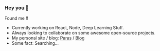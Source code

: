 ### Hey you 👋
Found me !!
 
- Currently working on React, Node, Deep Learning Stuff.
- Always looking to collaborate on some awesome open-source projects. 
- My personal site / blog: [Paras](https://guptaparas.in/) / [Blog](https://guptaparas.in/blogIndex/)
- Some fact: Searching...


<!--
### Key Skills 🔧
<p>
  <img src="https://img.shields.io/badge/-python-blue" alt="badge" />
  <img src="https://img.shields.io/badge/-Flask-critical" alt="badge" />
  <img src="https://img.shields.io/badge/-django-blueviolet" alt="badge" />
  <img src="https://img.shields.io/badge/-JavaScript-red" alt="badge" />
  <img src="https://img.shields.io/badge/-TypeScript-blue" alt="badge" />
  <img src="https://img.shields.io/badge/-React.js-61dafb" alt="badge" />
  <img src="https://img.shields.io/badge/-Redux.js-764abc" alt="badge" />
  <img src="https://img.shields.io/badge/-Gatsby.js-542c85" alt="badge" />
  <img src="https://img.shields.io/badge/-C%2B%2B-red" alt="badge" />
</p>
-->

<!--
**Parasgupta44/Parasgupta44** is a ✨ _special_ ✨ repository because its `README.md` (this file) appears on your GitHub profile.

Here are some ideas to get you started:

- 🔭 I’m currently working on ...
- 🌱 I’m currently learning ...
- 👯 I’m looking to collaborate on ...
- 🤔 I’m looking for help with ...
- 💬 Ask me about ...
- 📫 How to reach me: ...
- 😄 Pronouns: ...
- ⚡ Fun fact: ...
-->
